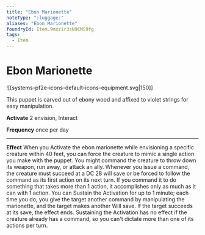 ```yaml
---
title: "Ebon Marionette"
noteType: ":luggage:"
aliases: "Ebon Marionette"
foundryId: Item.9mxzir3sN9CMS9fg
tags:
  - Item
---
```


# Ebon Marionette
![[systems-pf2e-icons-default-icons-equipment.svg|150]]

This puppet is carved out of ebony wood and affixed to violet strings for easy manipulation.

**Activate** 2 envision, Interact

**Frequency** once per day

* * *

**Effect** When you Activate the ebon marionette while envisioning a specific creature within 40 feet, you can force the creature to mimic a single action you make with the puppet. You might command the creature to throw down its weapon, run away, or attack an ally. Whenever you issue a command, the creature must succeed at a DC 28 will save or be forced to follow the command as its first action on its next turn. If you command it to do something that takes more than 1 action, it accomplishes only as much as it can with 1 action. You can Sustain the Activation for up to 1 minute; each time you do, you give the target another command by manipulating the marionette, and the target makes another Will save. If the target succeeds at its save, the effect ends. Sustaining the Activation has no effect if the creature already has a command, so you can't dictate more than one of its actions per turn.
